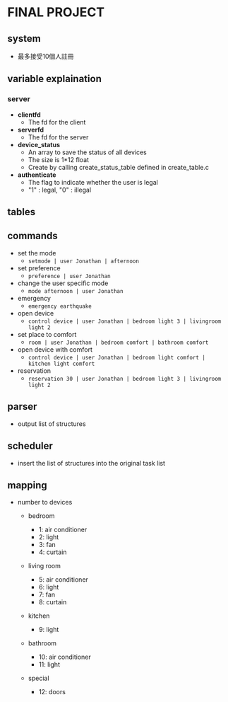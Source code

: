 # FINAL PROJECT
## system
- 最多接受10個人註冊

## variable explaination

### server
- **clientfd**
    - The fd for the client
- **serverfd**
    - The fd for the server
- **device_status**
    - An array to save the status of all devices
    - The size is 1*12 float
    - Create by calling create_status_table defined in create_table.c
- **authenticate**
    - The flag to indicate whether the user is legal
    - "1" : legal, "0" : illegal
## tables

## commands
- set the mode
    - `setmode | user Jonathan | afternoon`
- set preference
    - `preference | user Jonathan`
- change the user specific mode
    - `mode afternoon | user Jonathan`
- emergency
    - `emergency earthquake`
- open device
    - `control device | user Jonathan | bedroom light 3 | livingroom light 2`
- set place to comfort
    - `room | user Jonathan | bedroom comfort | bathroom comfort`
- open device with comfort
    - `control device | user Jonathan | bedroom light comfort | kitchen light comfort`
- reservation
    - `reservation 30 | user Jonathan | bedroom light 3 | livingroom light 2`


## parser
- output list of structures

## scheduler 
- insert the list of structures into the original task list

## mapping
- number to devices
    - bedroom
        - 1: air conditioner
        - 2: light
        - 3: fan
        - 4: curtain

    - living room
        - 5: air conditioner
        - 6: light
        - 7: fan
        - 8: curtain

    - kitchen
        - 9: light

    - bathroom
        - 10: air conditioner
        - 11: light

    - special
        - 12: doors
